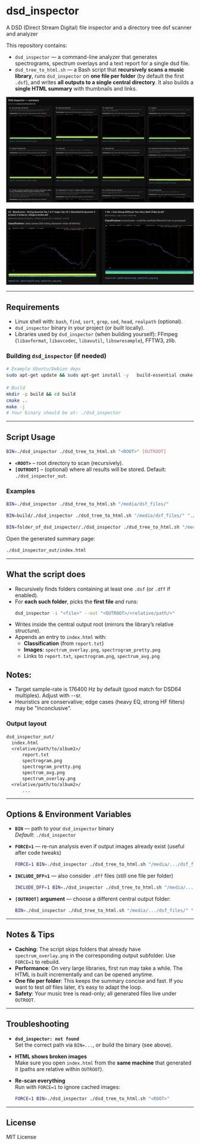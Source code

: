 # dsd_inspector

A DSD (Direct Stream Digital) file inspector and a directory tree dsf scanner and analyzer

This repository contains:

- `dsd_inspector` — a command-line analyzer that generates spectrograms, spectrum overlays and a text report for a single dsd file.
- `dsd_tree_to_html.sh` — a Bash script that **recursively scans a music library**, runs `dsd_inspector` on **one file per folder** (by default the first `.dsf`), and writes **all outputs to a single central directory**. It also builds a **single HTML summary** with thumbnails and links.

<p align="center">
  <img src="README.png" alt="dsd_tree_to_html.sh output" >
</p>
<p align="center">
  <img src="README2.png" alt="dsd_tree_to_html.sh output" >
</p>

---

## Requirements

- Linux shell with: `bash`, `find`, `sort`, `grep`, `sed`, `head`, `realpath` (optional).
- `dsd_inspector` binary in your project (or built locally).
- Libraries used by `dsd_inspector` (when building yourself): FFmpeg (`libavformat`, `libavcodec`, `libavutil`, `libswresample`), FFTW3, zlib.

### Building `dsd_inspector` (if needed)

```bash
# Example Ubuntu/Debian deps
sudo apt-get update && sudo apt-get install -y   build-essential cmake pkg-config   libfftw3-dev zlib1g-dev   libavformat-dev libavcodec-dev libavutil-dev libswresample-dev

# Build
mkdir -p build && cd build
cmake ..
make -j
# Your binary should be at: ./dsd_inspector
```

---

## Script Usage

```bash
BIN=./dsd_inspector ./dsd_tree_to_html.sh "<ROOT>" [OUTROOT]
```

- **`<ROOT>`** – root directory to scan (recursively).
- **`[OUTROOT]`** – (optional) where all results will be stored. Default: `./dsd_inspector_out`.

### Examples

```bash
BIN=./dsd_inspector ./dsd_tree_to_html.sh "/media/dsf_files/"
```
```bash
BIN=build/./dsd_inspector ./dsd_tree_to_html.sh "/media/dsf_files/" "./dsd_inspecor_output"
```
```bash
BIN=folder_of_dsd_inspector/./dsd_inspector ./dsd_tree_to_html.sh "/media/dsf_files/"
```

Open the generated summary page:

```bash
./dsd_inspector_out/index.html
```

---

## What the script does

- Recursively finds folders containing at least one `.dsf` (or `.dff` if enabled).
- For **each such folder**, picks the **first file** and runs:
  ```bash
  dsd_inspector -i "<file>" --out "<OUTROOT>/<relative/path/>"
  ```
- Writes inside the central output root (mirrors the library’s relative structure).
- Appends an entry to `index.html` with:
  - **Classification** (from `report.txt`)
  - **Images**: `spectrum_overlay.png`, `spectrogram_pretty.png`
  - Links to `report.txt`, `spectrogram.png`, `spectrum_avg.png`

## Notes:
- Target sample-rate is 176400 Hz by default (good match for DSD64 multiples). Adjust with --sr.
- Heuristics are conservative; edge cases (heavy EQ, strong HF filters) may be "Inconclusive".

### Output layout

```
dsd_inspector_out/
  index.html
  <relative/path/to/album1>/
      report.txt
      spectrogram.png
      spectrogram_pretty.png
      spectrum_avg.png
      spectrum_overlay.png
  <relative/path/to/album2>/
      ...
```

---

## Options & Environment Variables

- **`BIN`** — path to your `dsd_inspector` binary  
  _Default_: `./dsd_inspector`

- **`FORCE=1`** — re-run analysis even if output images already exist (useful after code tweaks)
  ```bash
  FORCE=1 BIN=./dsd_inspector ./dsd_tree_to_html.sh "/media/.../dsf_files/"
  ```

- **`INCLUDE_DFF=1`** — also consider `.dff` files (still one file per folder)
  ```bash
  INCLUDE_DFF=1 BIN=./dsd_inspector ./dsd_tree_to_html.sh "/media/.../dsf_files/"
  ```

- **`[OUTROOT]` argument** — choose a different central output folder:
  ```bash
  BIN=./dsd_inspector ./dsd_tree_to_html.sh "/media/.../dsf_files/" "/tmp/my_dsd_out"
  ```

---

## Notes & Tips

- **Caching**: The script skips folders that already have `spectrum_overlay.png` in the corresponding output subfolder. Use `FORCE=1` to rebuild.
- **Performance**: On very large libraries, first run may take a while. The HTML is built incrementally and can be opened anytime.
- **One file per folder**: This keeps the summary concise and fast. If you want to test _all_ files later, it’s easy to adapt the loop.
- **Safety**: Your music tree is read-only; all generated files live under `OUTROOT`.

---

## Troubleshooting

- **`dsd_inspector: not found`**  
  Set the correct path via `BIN=...`, or build the binary (see above).

- **HTML shows broken images**  
  Make sure you open `index.html` from the **same machine** that generated it (paths are relative within `OUTROOT`).

- **Re-scan everything**  
  Run with `FORCE=1` to ignore cached images:
  ```bash
  FORCE=1 BIN=./dsd_inspector ./dsd_tree_to_html.sh "<ROOT>"
  ```

---

## License

MIT License
